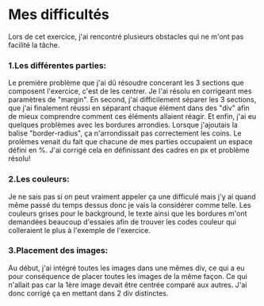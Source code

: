 # Mes difficultés

Lors de cet exercice, j'ai rencontré plusieurs obstacles qui ne m'ont pas facilité la tâche.

### 1.Les différentes parties:

Le première problème que j'ai dû résoudre concerant les 3 sections que composent l'exercice, c'est de les centrer. Je l'ai résolu en corrigeant mes paramètres de "margin".
En second, j'ai difficilement séparer les 3 sections, que j'ai finalement réussi en séparant chaque élément dans des "div" afin de mieux comprendre comment ces éléments allaient réagir.
Et enfin, j'ai eu quelques problèmes avec les bordures arrondies. Lorsque j'ajoutais la balise "border-radius", ça n'arrondissait pas correctement les coins. Le prolèmes venait du fait que chacune de mes parties occupaient un espace défini en %. J'ai corrigé cela en définissant des cadres en px et problème résolu!

### 2.Les couleurs:

Je ne sais pas si on peut vraiment appeler ça une difficulé mais j'y ai quand même passé du temps dessus donc je vais la considérer comme telle.
Les couleurs grises pour le background, le texte ainsi que les bordures m'ont demandées beaucoup d'essaies afin de trouver les codes couleur qui colleraient le plus à l'exemple de l'exercice.

### 3.Placement des images:

Au début, j'ai intégré toutes les images dans une mêmes div, ce qui a eu pour conséquence de placer toutes les images de la même façon. Ce qui n'allait pas car la 1ère image devait être centrée comparé aux autres.
J'ai donc corrigé ça en mettant dans 2 div distinctes.
